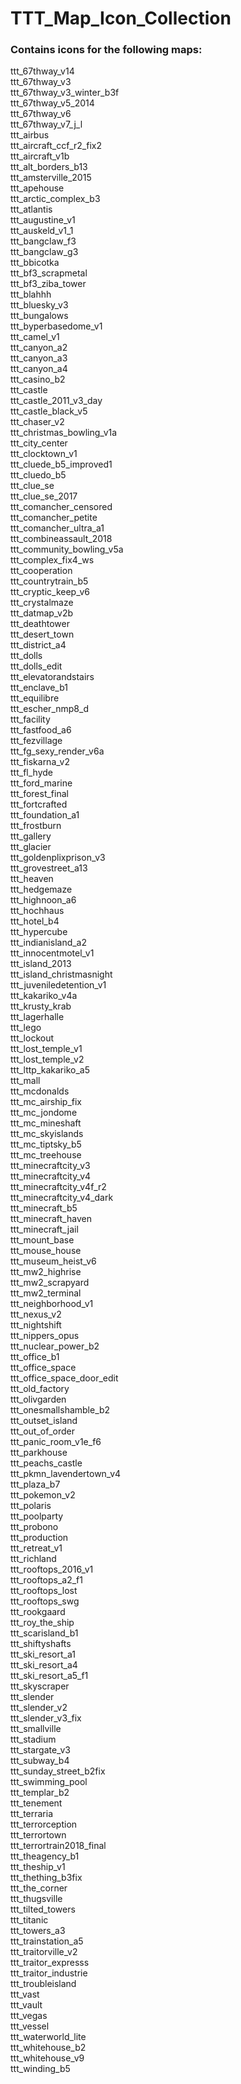 # TTT_Map_Icon_Collection
### Contains icons for the following maps:<br>
ttt_67thway_v14<br>
ttt_67thway_v3<br>
ttt_67thway_v3_winter_b3f<br>
ttt_67thway_v5_2014<br>
ttt_67thway_v6<br>
ttt_67thway_v7_j_l<br>
ttt_airbus<br>
ttt_aircraft_ccf_r2_fix2<br>
ttt_aircraft_v1b<br>
ttt_alt_borders_b13<br>
ttt_amsterville_2015<br>
ttt_apehouse<br>
ttt_arctic_complex_b3<br>
ttt_atlantis<br>
ttt_augustine_v1<br>
ttt_auskeld_v1_1<br>
ttt_bangclaw_f3<br>
ttt_bangclaw_g3<br>
ttt_bbicotka<br>
ttt_bf3_scrapmetal<br>
ttt_bf3_ziba_tower<br>
ttt_blahhh<br>
ttt_bluesky_v3<br>
ttt_bungalows<br>
ttt_byperbasedome_v1<br>
ttt_camel_v1<br>
ttt_canyon_a2<br>
ttt_canyon_a3<br>
ttt_canyon_a4<br>
ttt_casino_b2<br>
ttt_castle<br>
ttt_castle_2011_v3_day<br>
ttt_castle_black_v5<br>
ttt_chaser_v2<br>
ttt_christmas_bowling_v1a<br>
ttt_city_center<br>
ttt_clocktown_v1<br>
ttt_cluede_b5_improved1<br>
ttt_cluedo_b5<br>
ttt_clue_se<br>
ttt_clue_se_2017<br>
ttt_comancher_censored<br>
ttt_comancher_petite<br>
ttt_comancher_ultra_a1<br>
ttt_combineassault_2018<br>
ttt_community_bowling_v5a<br>
ttt_complex_fix4_ws<br>
ttt_cooperation<br>
ttt_countrytrain_b5<br>
ttt_cryptic_keep_v6<br>
ttt_crystalmaze<br>
ttt_datmap_v2b<br>
ttt_deathtower<br>
ttt_desert_town<br>
ttt_district_a4<br>
ttt_dolls<br>
ttt_dolls_edit<br>
ttt_elevatorandstairs<br>
ttt_enclave_b1<br>
ttt_equilibre<br>
ttt_escher_nmp8_d<br>
ttt_facility<br>
ttt_fastfood_a6<br>
ttt_fezvillage<br>
ttt_fg_sexy_render_v6a<br>
ttt_fiskarna_v2<br>
ttt_fl_hyde<br>
ttt_ford_marine<br>
ttt_forest_final<br>
ttt_fortcrafted<br>
ttt_foundation_a1<br>
ttt_frostburn<br>
ttt_gallery<br>
ttt_glacier<br>
ttt_goldenplixprison_v3<br>
ttt_grovestreet_a13<br>
ttt_heaven<br>
ttt_hedgemaze<br>
ttt_highnoon_a6<br>
ttt_hochhaus<br>
ttt_hotel_b4<br>
ttt_hypercube<br>
ttt_indianisland_a2<br>
ttt_innocentmotel_v1<br>
ttt_island_2013<br>
ttt_island_christmasnight<br>
ttt_juveniledetention_v1<br>
ttt_kakariko_v4a<br>
ttt_krusty_krab<br>
ttt_lagerhalle<br>
ttt_lego<br>
ttt_lockout<br>
ttt_lost_temple_v1<br>
ttt_lost_temple_v2<br>
ttt_lttp_kakariko_a5<br>
ttt_mall<br>
ttt_mcdonalds<br>
ttt_mc_airship_fix<br>
ttt_mc_jondome<br>
ttt_mc_mineshaft<br>
ttt_mc_skyislands<br>
ttt_mc_tiptsky_b5<br>
ttt_mc_treehouse<br>
ttt_minecraftcity_v3<br>
ttt_minecraftcity_v4<br>
ttt_minecraftcity_v4f_r2<br>
ttt_minecraftcity_v4_dark<br>
ttt_minecraft_b5<br>
ttt_minecraft_haven<br>
ttt_minecraft_jail<br>
ttt_mount_base<br>
ttt_mouse_house<br>
ttt_museum_heist_v6<br>
ttt_mw2_highrise<br>
ttt_mw2_scrapyard<br>
ttt_mw2_terminal<br>
ttt_neighborhood_v1<br>
ttt_nexus_v2<br>
ttt_nightshift<br>
ttt_nippers_opus<br>
ttt_nuclear_power_b2<br>
ttt_office_b1<br>
ttt_office_space<br>
ttt_office_space_door_edit<br>
ttt_old_factory<br>
ttt_olivgarden<br>
ttt_onesmallshamble_b2<br>
ttt_outset_island<br>
ttt_out_of_order<br>
ttt_panic_room_v1e_f6<br>
ttt_parkhouse<br>
ttt_peachs_castle<br>
ttt_pkmn_lavendertown_v4<br>
ttt_plaza_b7<br>
ttt_pokemon_v2<br>
ttt_polaris<br>
ttt_poolparty<br>
ttt_probono<br>
ttt_production<br>
ttt_retreat_v1<br>
ttt_richland<br>
ttt_rooftops_2016_v1<br>
ttt_rooftops_a2_f1<br>
ttt_rooftops_lost<br>
ttt_rooftops_swg<br>
ttt_rookgaard<br>
ttt_roy_the_ship<br>
ttt_scarisland_b1<br>
ttt_shiftyshafts<br>
ttt_ski_resort_a1<br>
ttt_ski_resort_a4<br>
ttt_ski_resort_a5_f1<br>
ttt_skyscraper<br>
ttt_slender<br>
ttt_slender_v2<br>
ttt_slender_v3_fix<br>
ttt_smallville<br>
ttt_stadium<br>
ttt_stargate_v3<br>
ttt_subway_b4<br>
ttt_sunday_street_b2fix<br>
ttt_swimming_pool<br>
ttt_templar_b2<br>
ttt_tenement<br>
ttt_terraria<br>
ttt_terrorception<br>
ttt_terrortown<br>
ttt_terrortrain2018_final<br>
ttt_theagency_b1<br>
ttt_theship_v1<br>
ttt_thething_b3fix<br>
ttt_the_corner<br>
ttt_thugsville<br>
ttt_tilted_towers<br>
ttt_titanic<br>
ttt_towers_a3<br>
ttt_trainstation_a5<br>
ttt_traitorville_v2<br>
ttt_traitor_expresss<br>
ttt_traitor_industrie<br>
ttt_troubleisland<br>
ttt_vast<br>
ttt_vault<br>
ttt_vegas<br>
ttt_vessel<br>
ttt_waterworld_lite<br>
ttt_whitehouse_b2<br>
ttt_whitehouse_v9<br>
ttt_winding_b5<br>
